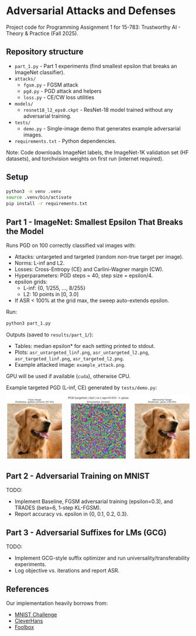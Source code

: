 # Adversarial Attacks and Defenses

Project code for Programming Assignment 1 for 15-783: Trustworthy AI - Theory & Practice (Fall 2025).

## Repository structure

- `part_1.py` - Part 1 experiments (find smallest epsilon that breaks an ImageNet classifier).
- `attacks/`
  - `fgsm.py` - FGSM attack
  - `pgd.py` - PGD attack and helpers
  - `loss.py` - CE/CW loss utilities
- `models/`
  - `resnet18_l2_eps0.ckpt` - ResNet-18 model trained without any adversarial training.
- `tests/`
  - `demo.py` - Single-image demo that generates example adversarial images.
- `requirements.txt` - Python dependencies.

Note: Code downloads ImageNet labels, the ImageNet-1K validation set (HF datasets), and torchvision weights on first run (internet required).

## Setup

```bash
python3 -m venv .venv
source .venv/bin/activate
pip install -r requirements.txt
```

## Part 1 - ImageNet: Smallest Epsilon That Breaks the Model

Runs PGD on 100 correctly classified val images with:

- Attacks: untargeted and targeted (random non-true target per image).
- Norms: L-inf and L2.
- Losses: Cross-Entropy (CE) and Carlini-Wagner margin (CW).
- Hyperparameters: PGD steps = 40, step size = epsilon/4.
- epsilon grids:
  - L-inf: {0, 1/255, ..., 8/255}
  - L2: 10 points in [0, 3.0]
- If ASR < 100% at the grid max, the sweep auto-extends epsilon.

Run:

```bash
python3 part_1.py
```

Outputs (saved to `results/part_1/`):

- Tables: median epsilon\* for each setting printed to stdout.
- Plots: `asr_untargeted_linf.png`, `asr_untargeted_l2.png`, `asr_targeted_linf.png`, `asr_targeted_l2.png`.
- Example attacked image: `example_attack.png`.

GPU will be used if available (`cuda`), otherwise CPU.

Example targeted PGD (L-inf, CE) generated by `tests/demo.py`:

![Example PGD L-inf targeted CE](attack_pgd_linf_targeted_ce.png)

## Part 2 - Adversarial Training on MNIST

TODO:

- Implement Baseline, FGSM adversarial training (epsilon=0.3), and TRADES (beta=6, 1-step KL-FGSM).
- Report accuracy vs. epsilon in {0, 0.1, 0.2, 0.3}.

## Part 3 - Adversarial Suffixes for LMs (GCG)

TODO:

- Implement GCG-style suffix optimizer and run universality/transferability experiments.
- Log objective vs. iterations and report ASR.

## References

Our implementation heavily borrows from:

- [MNIST Challenge](https://github.com/MadryLab/mnist_challenge)
- [CleverHans](https://github.com/cleverhans-lab/cleverhans)
- [Foolbox](https://github.com/bethgelab/foolbox)
